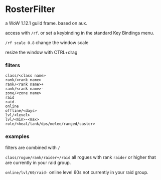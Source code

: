 # RosterFilter

a WoW 1.12.1 guild frame. based on aux.

access with `/rf`. or set a keybinding in the standard Key Bindings menu.

`/rf scale 0.8` change the window scale

resize the window with CTRL+drag

### filters

```
class/<class name>
rank/<rank name>
rank/<rank name>+
rank/<rank name>-
zone/<zone name>
raid
raid-
online
offline/<days>
lvl/<level>
lvl/<min>-<max>
role/<heal/tank/dps/melee/ranged/caster>

```

### examples
filters are combined with `/`

`class/rogue/rank/raider+/raid` all rogues with rank `raider` or higher that are currently in your raid group.

`online/lvl/60/raid-` online level 60s not currently in your raid group.
